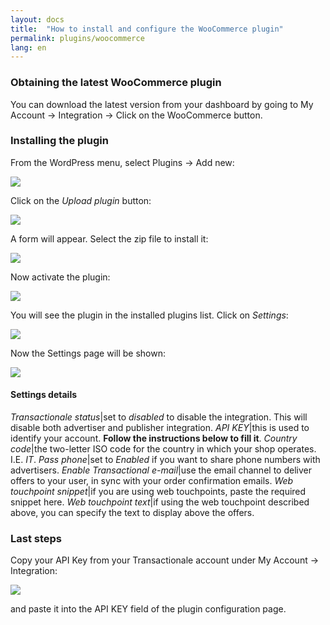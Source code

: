 ```yaml
---
layout: docs
title:  "How to install and configure the WooCommerce plugin"
permalink: plugins/woocommerce
lang: en
---
```


### Obtaining the latest WooCommerce plugin

You can download the latest version from your dashboard by going to My Account -> Integration -> Click on the WooCommerce button.

### Installing the plugin

From the WordPress menu, select Plugins -> Add new:

<div class='img-responsive'><img src="{{ site.url }}/assets/img/woocommerce/modules_menu.png" /></div>

Click on the *Upload plugin* button:

<div class='img-responsive'><img src="{{ site.url }}/assets/img/woocommerce/module_upload_btn.png" /></div>

A form will appear. Select the zip file to install it:

<div class='img-responsive'><img src="{{ site.url }}/assets/img/woocommerce/module_upload.png" /></div>

Now activate the plugin:

<div class='img-responsive'><img src="{{ site.url }}/assets/img/woocommerce/module_activation.png" /></div>

You will see the plugin in the installed plugins list. Click on *Settings*:

<div class='img-responsive'><img src="{{ site.url }}/assets/img/woocommerce/module_entry.png" /></div>

Now the Settings page will be shown:

<div class='img-responsive'><img src="{{ site.url }}/assets/img/woocommerce/module_configuration.png" /></div>

#### Settings details

*Transactionale status*|set to *disabled* to disable the integration. This will disable both advertiser and publisher integration.
*API KEY*|this is used to identify your account. **Follow the instructions below to fill it**.
*Country code*|the two-letter ISO code for the country in which your shop operates. I.E. *IT*.
*Pass phone*|set to *Enabled* if you want to share phone numbers with advertisers.
*Enable Transactional e-mail*|use the email channel to deliver offers to your user, in sync with your order confirmation emails.
*Web touchpoint snippet*|if you are using web touchpoints, paste the required snippet here.
*Web touchpoint text*|if using the web touchpoint described above, you can specify the text to display above the offers.

### Last steps

Copy your API Key from your Transactionale account under My Account -> Integration:

<div class='img-responsive'><img src="{{ site.url }}/assets/img/integrate_api_key.png" /></div>

and paste it into the API KEY field of the plugin configuration page.




